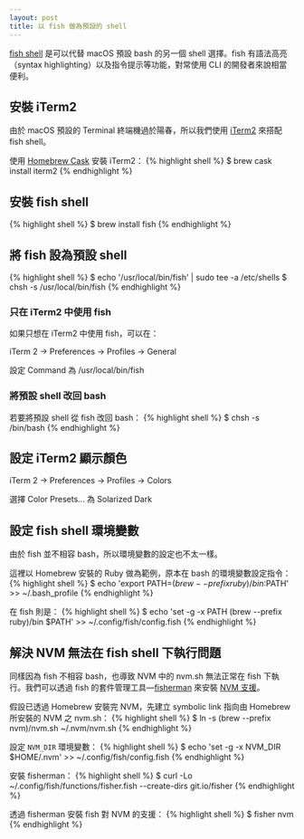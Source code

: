 ```yaml
---
layout: post
title: 以 fish 做為預設的 shell
---
```


[fish shell](https://fishshell.com/) 是可以代替 macOS 預設 bash 的另一個 shell 選擇。fish 有語法高亮（syntax highlighting）以及指令提示等功能，對常使用 CLI 的開發者來說相當便利。

## 安裝 iTerm2
由於 macOS 預設的 Terminal 終端機過於陽春，所以我們使用 [iTerm2](https://www.iterm2.com/) 來搭配 fish shell。

使用 [Homebrew Cask](https://caskroom.github.io/) 安裝 iTerm2：
{% highlight shell %}
$ brew cask install iterm2
{% endhighlight %}

## 安裝 fish shell
{% highlight shell %}
$ brew install fish
{% endhighlight %}

## 將 fish 設為預設 shell
{% highlight shell %}
$ echo '/usr/local/bin/fish' | sudo tee -a /etc/shells
$ chsh -s /usr/local/bin/fish
{% endhighlight %}

### 只在 iTerm2 中使用 fish
如果只想在 iTerm2 中使用 fish，可以在：

iTerm 2 -> Preferences -> Profiles -> General

設定 Command 為 /usr/local/bin/fish

### 將預設 shell 改回 bash
若要將預設 shell 從 fish 改回 bash：
{% highlight shell %}
$ chsh -s /bin/bash
{% endhighlight %}

## 設定 iTerm2 顯示顏色
iTerm 2 -> Preferences -> Profiles -> Colors

選擇 Color Presets… 為 Solarized Dark

## 設定 fish shell 環境變數
由於 fish 並不相容 bash，所以環境變數的設定也不太一樣。

這裡以 Homebrew 安裝的 Ruby 做為範例，原本在 bash 的環境變數設定指令：
{% highlight shell %}
$ echo 'export PATH=$(brew --prefix ruby)/bin:$PATH' >> ~/.bash_profile
{% endhighlight %}

在 fish 則是：
{% highlight shell %}
$ echo 'set -g -x PATH (brew --prefix ruby)/bin $PATH' >> ~/.config/fish/config.fish
{% endhighlight %}

## 解決 NVM 無法在 fish shell 下執行問題
同樣因為 fish 不相容 bash，也導致 NVM 中的 nvm.sh 無法正常在 fish 下執行。我們可以透過 fish 的套件管理工具—[fisherman](https://fisherman.github.io/) 來安裝 [NVM 支援](https://github.com/fisherman/nvm)。

假設已透過 Homebrew 安裝完 NVM，先建立 symbolic link 指向由 Homebrew 所安裝的 NVM 之 nvm.sh：
{% highlight shell %}
$ ln -s (brew --prefix nvm)/nvm.sh ~/.nvm/nvm.sh
{% endhighlight %}

設定 `NVM_DIR` 環境變數：
{% highlight shell %}
$ echo 'set -g -x NVM_DIR $HOME/.nvm' >> ~/.config/fish/config.fish
{% endhighlight %}

安裝 fisherman：
{% highlight shell %}
$ curl -Lo ~/.config/fish/functions/fisher.fish --create-dirs git.io/fisher
{% endhighlight %}

透過 fisherman 安裝 fish 對 NVM 的支援：
{% highlight shell %}
$ fisher nvm
{% endhighlight %}